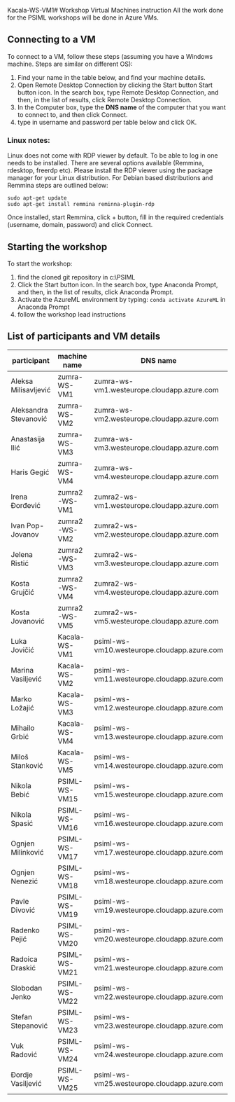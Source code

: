 Kacala-WS-VM1# Workshop Virtual Machines instruction
All the work done for the PSIML workshops will be done in Azure VMs.

## Connecting to a VM
To connect to a VM, follow these steps (assuming you have a Windows machine. Steps are similar on different OS):
1. Find your name in the table below, and find your machine details.
2. Open Remote Desktop Connection by clicking the Start button Start button icon. In the search box, type Remote Desktop Connection, and then, in the list of results, click Remote Desktop Connection.
3. In the Computer box, type the **DNS name** of the computer that you want to connect to, and then click Connect.
4. type in username and password per table below and click OK.

### Linux notes:
Linux does not come with RDP viewer by default. To be able to log in one needs to be installed. There are several options available (Remmina, rdesktop, freerdp etc). Please install the RDP viewer using the package manager for your Linux distribution. For  Debian based distributions and Remmina steps are outlined below:
```
sudo apt-get update
sudo apt-get install remmina reminna-plugin-rdp
```
Once installed, start Remmina, click + button, fill in the required credentials (username, domain, password) and click Connect.

## Starting the workshop
To start the workshop:
1. find the cloned git repository in c:\PSIML
2. Click the Start button icon. In the search box, type Anaconda Prompt, and then, in the list of results, click Anaconda Prompt.
3. Activate the AzureML environment by typing: `conda activate AzureML` in Anaconda Prompt
3. follow the workshop lead instructions


## List of participants and VM details
|participant            | machine name  |   DNS name                                  | username                | password     |
|-----------------------|---------------|---------------------------------------------|-------------------------|--------------|
|Aleksa Milisavljević   | zumra-WS-VM1  | zumra-ws-vm1.westeurope.cloudapp.azure.com  | zumra-ws-vm1\psimluser  | Petnica2019  |
|Aleksandra Stevanović  | zumra-WS-VM2  | zumra-ws-vm2.westeurope.cloudapp.azure.com  | zumra-ws-vm2\psimluser  | Petnica2019  |
|Anastasija Ilić        | zumra-WS-VM3  | zumra-ws-vm3.westeurope.cloudapp.azure.com  | zumra-ws-vm3\psimluser  | Petnica2019  |
|Haris Gegić            | zumra-WS-VM4  | zumra-ws-vm4.westeurope.cloudapp.azure.com  | zumra-ws-vm4\psimluser  | Petnica2019  |
|Irena Đorđević         | zumra2-WS-VM1  | zumra2-ws-vm1.westeurope.cloudapp.azure.com  | zumra2-ws-vm1\psimluser  | Petnica2019  |
|Ivan Pop-Jovanov       | zumra2-WS-VM2  | zumra2-ws-vm2.westeurope.cloudapp.azure.com  | zumra2-ws-vm2\psimluser  | Petnica2019  |
|Jelena Ristić          | zumra2-WS-VM3  | zumra2-ws-vm3.westeurope.cloudapp.azure.com  | zumra2-ws-vm3\psimluser  | Petnica2019  |
|Kosta Grujčić          | zumra2-WS-VM4  | zumra2-ws-vm4.westeurope.cloudapp.azure.com  | zumra2-ws-vm4\psimluser  | Petnica2019  |
|Kosta Jovanović        | zumra2-WS-VM5  | zumra2-ws-vm5.westeurope.cloudapp.azure.com  | zumra2-ws-vm5\psimluser  | Petnica2019  |
|Luka Jovičić           | Kacala-WS-VM1 | psiml-ws-vm10.westeurope.cloudapp.azure.com | Kacala-WS-VM1\psimluser | Petnica2019  |
|Marina Vasiljević      | Kacala-WS-VM2 | psiml-ws-vm11.westeurope.cloudapp.azure.com | Kacala-WS-VM2\psimluser | Petnica2019  |
|Marko Ložajić          | Kacala-WS-VM3 | psiml-ws-vm12.westeurope.cloudapp.azure.com | Kacala-WS-VM3\psimluser | Petnica2019  |
|Mihailo Grbić          | Kacala-WS-VM4 | psiml-ws-vm13.westeurope.cloudapp.azure.com | Kacala-WS-VM4\psimluser | Petnica2019  |
|Miloš Stanković        | Kacala-WS-VM5 | psiml-ws-vm14.westeurope.cloudapp.azure.com | Kacala-WS-VM5\psimluser | Petnica2019  |
|Nikola Bebić           | PSIML-WS-VM15 | psiml-ws-vm15.westeurope.cloudapp.azure.com | psiml-ws-vm15\psimluser | Petnica2019  |
|Nikola Spasić          | PSIML-WS-VM16 | psiml-ws-vm16.westeurope.cloudapp.azure.com | psiml-ws-vm16\psimluser | Petnica2019  |
|Ognjen Milinković      | PSIML-WS-VM17 | psiml-ws-vm17.westeurope.cloudapp.azure.com | psiml-ws-vm17\psimluser | Petnica2019  |
|Ognjen Nenezić         | PSIML-WS-VM18 | psiml-ws-vm18.westeurope.cloudapp.azure.com | psiml-ws-vm18\psimluser | Petnica2019  |
|Pavle Divović          | PSIML-WS-VM19 | psiml-ws-vm19.westeurope.cloudapp.azure.com | psiml-ws-vm19\psimluser | Petnica2019  |
|Radenko Pejić          | PSIML-WS-VM20 | psiml-ws-vm20.westeurope.cloudapp.azure.com | psiml-ws-vm20\psimluser | Petnica2019  |
|Radoica Draskić        | PSIML-WS-VM21 | psiml-ws-vm21.westeurope.cloudapp.azure.com | psiml-ws-vm21\psimluser | Petnica2019  |
|Slobodan Jenko         | PSIML-WS-VM22 | psiml-ws-vm22.westeurope.cloudapp.azure.com | psiml-ws-vm22\psimluser | Petnica2019  |
|Stefan Stepanović      | PSIML-WS-VM23 | psiml-ws-vm23.westeurope.cloudapp.azure.com | psiml-ws-vm23\psimluser | Petnica2019  |
|Vuk Radović            | PSIML-WS-VM24 | psiml-ws-vm24.westeurope.cloudapp.azure.com | psiml-ws-vm24\psimluser | Petnica2019  |
|Đordje Vasiljević      | PSIML-WS-VM25 | psiml-ws-vm25.westeurope.cloudapp.azure.com | psiml-ws-vm25\psimluser | Petnica2019  |
